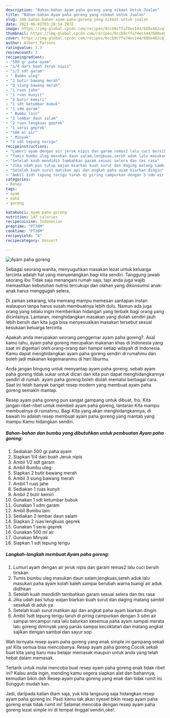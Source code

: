 ```yaml
---
description: "Bahan-bahan Ayam paha goreng yang nikmat Untuk Jualan"
title: "Bahan-bahan Ayam paha goreng yang nikmat Untuk Jualan"
slug: 346-bahan-bahan-ayam-paha-goreng-yang-nikmat-untuk-jualan
date: 2021-06-02T03:28:54.287Z
image: https://img-global.cpcdn.com/recipes/0ccb9cffa74ec144/680x482cq70/ayam-paha-goreng-foto-resep-utama.jpg
thumbnail: https://img-global.cpcdn.com/recipes/0ccb9cffa74ec144/680x482cq70/ayam-paha-goreng-foto-resep-utama.jpg
cover: https://img-global.cpcdn.com/recipes/0ccb9cffa74ec144/680x482cq70/ayam-paha-goreng-foto-resep-utama.jpg
author: Albert Parsons
ratingvalue: 3.5
reviewcount: 3
recipeingredient:
- "500 gr paha ayam"
- "1/4 dari buah Jeruk nipis"
- "1/2 sdt garam"
- " Bumbu uleg"
- "2 butir bawang merah"
- "3 siung bawang merah"
- "1 ruas jahe"
- "1 ruas kunyit"
- "2 butir kemiri"
- "1 sdt ketumbar bubuk"
- "1 sdm garam"
- " Bumbu lain"
- "2 lembar daun salam"
- "2 ruas lengkuas geprek"
- "1 serai geprek"
- "500 ml air"
- " Minyak"
- "1 sdt tepung terigu"
recipeinstructions:
- "Lumuri ayam dengan air jeruk nipis dan garam remas2 lalu cuci bersih tiriskan"
- "Tumis bumbu uleg masukan daun salam,lengkuas,sereh aduk lalu masukan paha ayam kolah kaleh sampai berubah warna tuangi air aduk didihkan"
- "Setelah kuah mendidih tambahkan garam sesuai selera dan tes rasa"
- "Jika udah pas tutup wajan biarkan kuah surut dan daging matang sambil sesekali di aduk ya"
- "Setelah kuah surut matikan api dan angkat paha ayam biarkan dingin"
- "Ambil 1sdt tepung terigu taruh di piring campurkan dengan 3 sdm air sampai tercampur rata lalu balurkan kesemua paha ayam sampai merata lalu goreng diminyak yang panas sampai kecoklatan dan matang angkat sajikan dengan sambal dan sayur sop"
categories:
- Resep
tags:
- ayam
- paha
- goreng

katakunci: ayam paha goreng 
nutrition: 147 calories
recipecuisine: Indonesian
preptime: "PT34M"
cooktime: "PT36M"
recipeyield: "4"
recipecategory: Dessert

---
```



![Ayam paha goreng](https://img-global.cpcdn.com/recipes/0ccb9cffa74ec144/680x482cq70/ayam-paha-goreng-foto-resep-utama.jpg)

Sebagai seorang wanita, menyuguhkan masakan lezat untuk keluarga tercinta adalah hal yang menyenangkan bagi kita sendiri. Tanggung jawab seorang ibu Tidak saja menangani rumah saja, tapi anda juga wajib memastikan kebutuhan nutrisi tercukupi dan olahan yang dikonsumsi anak-anak harus menggugah selera.

Di zaman  sekarang, kita memang mampu memesan santapan instan walaupun tanpa harus susah membuatnya lebih dulu. Namun ada juga orang yang selalu ingin memberikan hidangan yang terbaik bagi orang yang dicintainya. Lantaran, menghidangkan masakan yang diolah sendiri jauh lebih bersih dan kita juga bisa menyesuaikan masakan tersebut sesuai kesukaan keluarga tercinta. 



Apakah anda merupakan seorang penggemar ayam paha goreng?. Asal kamu tahu, ayam paha goreng merupakan makanan khas di Indonesia yang saat ini digemari oleh orang-orang dari hampir setiap wilayah di Indonesia. Kamu dapat menghidangkan ayam paha goreng sendiri di rumahmu dan boleh jadi makanan kegemaranmu di hari liburmu.

Anda jangan bingung untuk menyantap ayam paha goreng, sebab ayam paha goreng tidak sukar untuk dicari dan kita pun dapat menghidangkannya sendiri di rumah. ayam paha goreng boleh diolah memalui berbagai cara. Saat ini telah banyak banget resep modern yang membuat ayam paha goreng semakin mantap.

Resep ayam paha goreng pun sangat gampang untuk dibuat, lho. Kita jangan ribet-ribet untuk membeli ayam paha goreng, lantaran Kita mampu membuatnya di rumahmu. Bagi Kita yang akan menghidangkannya, di bawah ini adalah resep membuat ayam paha goreng yang mantab yang mampu Kamu hidangkan sendiri.

<!--inarticleads1-->

##### Bahan-bahan dan bumbu yang dibutuhkan untuk pembuatan Ayam paha goreng:

1. Sediakan 500 gr paha ayam
1. Siapkan 1/4 dari buah Jeruk nipis
1. Ambil 1/2 sdt garam
1. Ambil  Bumbu uleg:
1. Siapkan 2 butir bawang merah
1. Ambil 3 siung bawang merah
1. Ambil 1 ruas jahe
1. Sediakan 1 ruas kunyit
1. Ambil 2 butir kemiri
1. Gunakan 1 sdt ketumbar bubuk
1. Gunakan 1 sdm garam
1. Ambil  Bumbu lain:
1. Sediakan 2 lembar daun salam
1. Siapkan 2 ruas lengkuas geprek
1. Gunakan 1 serai geprek
1. Gunakan 500 ml air
1. Gunakan  Minyak
1. Siapkan 1 sdt tepung terigu




<!--inarticleads2-->

##### Langkah-langkah membuat Ayam paha goreng:

1. Lumuri ayam dengan air jeruk nipis dan garam remas2 lalu cuci bersih tiriskan
1. Tumis bumbu uleg masukan daun salam,lengkuas,sereh aduk lalu masukan paha ayam kolah kaleh sampai berubah warna tuangi air aduk didihkan
1. Setelah kuah mendidih tambahkan garam sesuai selera dan tes rasa
1. Jika udah pas tutup wajan biarkan kuah surut dan daging matang sambil sesekali di aduk ya
1. Setelah kuah surut matikan api dan angkat paha ayam biarkan dingin
1. Ambil 1sdt tepung terigu taruh di piring campurkan dengan 3 sdm air sampai tercampur rata lalu balurkan kesemua paha ayam sampai merata lalu goreng diminyak yang panas sampai kecoklatan dan matang angkat sajikan dengan sambal dan sayur sop




Wah ternyata resep ayam paha goreng yang enak simple ini gampang sekali ya! Kita semua bisa mencobanya. Resep ayam paha goreng Cocok sekali buat kita yang baru mau belajar memasak maupun untuk anda yang telah hebat dalam memasak.

Tertarik untuk mulai mencoba buat resep ayam paha goreng enak tidak ribet ini? Kalau anda ingin, mending kamu segera siapkan alat dan bahannya, kemudian bikin deh Resep ayam paha goreng yang enak dan tidak rumit ini. Sungguh mudah kan. 

Jadi, daripada kalian diam saja, yuk kita langsung saja hidangkan resep ayam paha goreng ini. Pasti kamu tak akan nyesel bikin resep ayam paha goreng enak tidak rumit ini! Selamat mencoba dengan resep ayam paha goreng lezat simple ini di tempat tinggal sendiri,oke!.

